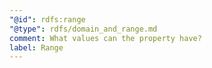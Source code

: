 ```yaml
---
"@id": rdfs:range
"@type": rdfs/domain_and_range.md
comment: What values can the property have?
label: Range
---
```

